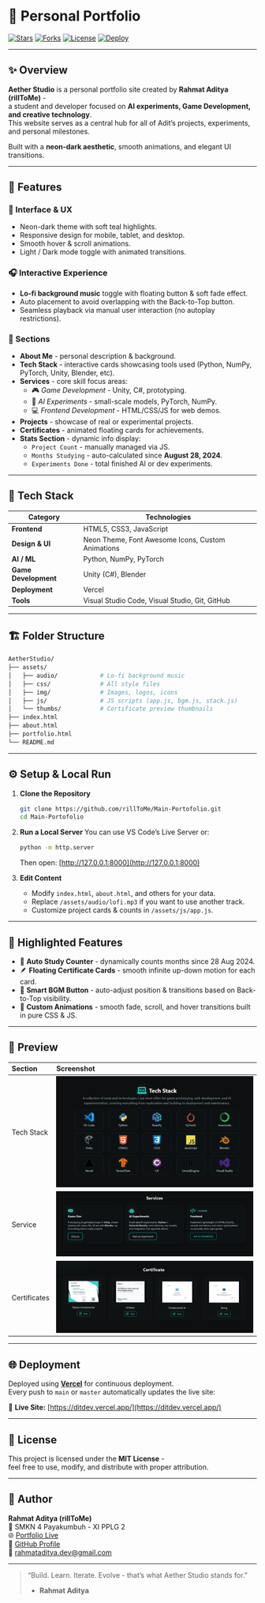 # 🌌 Personal Portfolio

[![Stars](https://img.shields.io/github/stars/rillToMe/Main-Portofolio?style=for-the-badge&color=2EC4B6)](https://github.com/rillToMe/Main-Portofolio/stargazers)
[![Forks](https://img.shields.io/github/forks/rillToMe/Main-Portofolio?style=for-the-badge&color=00bcd4)](https://github.com/rillToMe/Main-Portofolio/network/members)
[![License](https://img.shields.io/github/license/rillToMe/Main-Portofolio?style=for-the-badge&color=1de9b6)](./LICENSE)
[![Deploy](https://img.shields.io/badge/deploy-vercel-000000?style=for-the-badge&logo=vercel)](https://ditdev.vercel.app)

---

## ✨ Overview

**Aether Studio** is a personal portfolio site created by **Rahmat Aditya (rillToMe)** -  
a student and developer focused on **AI experiments, Game Development, and creative technology**.  
This website serves as a central hub for all of Adit’s projects, experiments, and personal milestones.

Built with a **neon-dark aesthetic**, smooth animations, and elegant UI transitions.

---

## 🧠 Features

### 🎨 Interface & UX
- Neon-dark theme with soft teal highlights.  
- Responsive design for mobile, tablet, and desktop.  
- Smooth hover & scroll animations.  
- Light / Dark mode toggle with animated transitions.  

### 🎧 Interactive Experience
- **Lo-fi background music** toggle with floating button & soft fade effect.  
- Auto placement to avoid overlapping with the Back-to-Top button.  
- Seamless playback via manual user interaction (no autoplay restrictions).  

### 💼 Sections
- **About Me** - personal description & background.  
- **Tech Stack** - interactive cards showcasing tools used (Python, NumPy, PyTorch, Unity, Blender, etc).  
- **Services** - core skill focus areas:
  - 🎮 *Game Development* - Unity, C#, prototyping.
  - 🤖 *AI Experiments* - small-scale models, PyTorch, NumPy.
  - 💻 *Frontend Development* - HTML/CSS/JS for web demos.
- **Projects** - showcase of real or experimental projects.
- **Certificates** - animated floating cards for achievements.
- **Stats Section** - dynamic info display:
  - `Project Count` - manually managed via JS.
  - `Months Studying` - auto-calculated since **August 28, 2024**.
  - `Experiments Done` - total finished AI or dev experiments.

---

## 🧩 Tech Stack

| Category | Technologies |
|-----------|---------------|
| **Frontend** | HTML5, CSS3, JavaScript |
| **Design & UI** | Neon Theme, Font Awesome Icons, Custom Animations |
| **AI / ML** | Python, NumPy, PyTorch |
| **Game Development** | Unity (C#), Blender |
| **Deployment** | Vercel |
| **Tools** | Visual Studio Code, Visual Studio, Git, GitHub |

---

## 🏗️ Folder Structure

```bash
AetherStudio/
├── assets/
│   ├── audio/            # Lo-fi background music
│   ├── css/              # All style files
│   ├── img/              # Images, logos, icons
│   ├── js/               # JS scripts (app.js, bgm.js, stack.js)
│   └── thumbs/           # Certificate preview thumbnails
├── index.html
├── about.html
├── portfolio.html
└── README.md
```

---

## ⚙️ Setup & Local Run

1. **Clone the Repository**
   ```bash
   git clone https://github.com/rillToMe/Main-Portofolio.git
   cd Main-Portofolio
   ```

2. **Run a Local Server**
   You can use VS Code’s Live Server or:
   ```bash
   python -m http.server
   ```
   Then open: [http://127.0.0.1:8000](http://127.0.0.1:8000)

3. **Edit Content**
   - Modify `index.html`, `about.html`, and others for your data.
   - Replace `/assets/audio/lofi.mp3` if you want to use another track.
   - Customize project cards & counts in `/assets/js/app.js`.

---

## 💫 Highlighted Features
- 🧮 **Auto Study Counter** - dynamically counts months since 28 Aug 2024.  
- 🪶 **Floating Certificate Cards** - smooth infinite up-down motion for each card.  
- 🎵 **Smart BGM Button** - auto-adjust position & transitions based on Back-to-Top visibility.  
- 🧊 **Custom Animations** - smooth fade, scroll, and hover transitions built in pure CSS & JS.  

---

## 📸 Preview

| Section | Screenshot |
|:--------|:-----------|
| Tech Stack | ![Tech Stack](./assets/img/preview-techstack.png) |
| Service | ![Service](./assets/img/preview-service.png) |
| Certificates | ![Certificates](./assets/img/preview-certs.png) |

---

## 🌐 Deployment
Deployed using **[Vercel](https://vercel.com/)** for continuous deployment.  
Every push to `main` or `master` automatically updates the live site:

🔗 **Live Site:** [https://ditdev.vercel.app/](https://ditdev.vercel.app/)

---

## 📄 License
This project is licensed under the **MIT License** -  
feel free to use, modify, and distribute with proper attribution.

---

## 👤 Author

**Rahmat Aditya (rillToMe)**  
💼 SMKN 4 Payakumbuh - XI PPLG 2  
🌐 [Portfolio Live](https://ditdev.vercel.app/)  
🐙 [GitHub Profile](https://github.com/rillToMe)  
📧 [rahmataditya.dev@gmail.com](mailto:rahmataditya.dev@gmail.com)

---

> “Build. Learn. Iterate. Evolve - that’s what Aether Studio stands for.”
> - **Rahmat Aditya**
